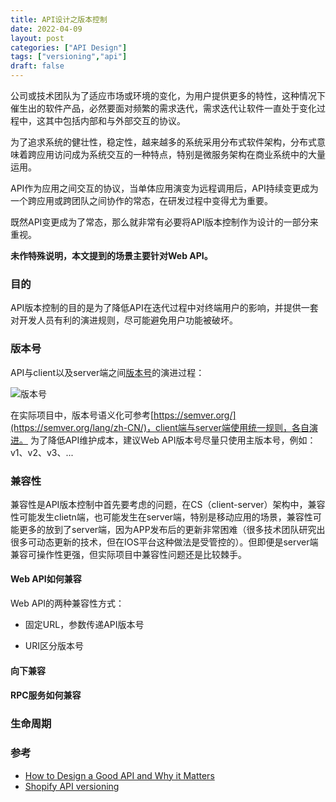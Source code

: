 ```yaml
---
title: API设计之版本控制
date: 2022-04-09
layout: post
categories: ["API Design"]
tags: ["versioning","api"]
draft: false
---
```

公司或技术团队为了适应市场或环境的变化，为用户提供更多的特性，这种情况下催生出的软件产品，必然要面对频繁的需求迭代，需求迭代让软件一直处于变化过程中，这其中包括内部和与外部交互的协议。

为了追求系统的健壮性，稳定性，越来越多的系统采用分布式软件架构，分布式意味着跨应用访问成为系统交互的一种特点，特别是微服务架构在商业系统中的大量运用。

API作为应用之间交互的协议，当单体应用演变为远程调用后，API持续变更成为一个跨应用或跨团队之间协作的常态，在研发过程中变得尤为重要。

既然API变更成为了常态，那么就非常有必要将API版本控制作为设计的一部分来重视。

**未作特殊说明，本文提到的场景主要针对Web API。**

### 目的
API版本控制的目的是为了降低API在迭代过程中对终端用户的影响，并提供一套对开发人员有利的演进规则，尽可能避免用户功能被破坏。

### 版本号
API与client以及server端之间[版本号](https://semver.org/lang/zh-CN/)的演进过程：

![版本号](/images/2022-04-09-api-design-versioning/version-number.png "版本号演进")

在实际项目中，版本号语义化可参考[https://semver.org/](https://semver.org/lang/zh-CN/)，client端与server端使用统一规则，各自演进。
为了降低API维护成本，建议Web API版本号尽量只使用主版本号，例如：v1、v2、v3、...

### 兼容性
兼容性是API版本控制中首先要考虑的问题，在CS（client-server）架构中，兼容性可能发生clietn端，也可能发生在server端，特别是移动应用的场景，兼容性可能更多的放到了server端，因为APP发布后的更新非常困难（很多技术团队研究出很多可动态更新的技术，但在IOS平台这种做法是受管控的）。但即便是server端兼容可操作性更强，但实际项目中兼容性问题还是比较棘手。


#### Web API如何兼容
Web API的两种兼容性方式：
- 固定URL，参数传递API版本号

- URI区分版本号

#### 向下兼容

#### RPC服务如何兼容

### 生命周期

### 参考
- [How to Design a Good API and Why it Matters](https://static.googleusercontent.com/media/research.google.com/zh-CN//pubs/archive/32713.pdf)
- [Shopify API versioning](https://shopify.dev/api/usage/versioning)